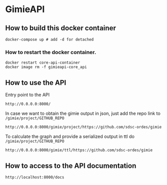 # GimieAPI

## How to build this docker container

```
docker-compose up # add -d for detached
```

### How to restart the docker container.

```
docker restart core-api-container
docker image rm -f gimieapi-core_api
```


## How to use the API

Entry point to the API
```
http://0.0.0.0:8000/
```

In case we want to obtain the gimie output in json, just add the repo link to `/gimie/project/GITHUB_REPO`

```
http://0.0.0.0:8000/gimie/project/https://github.com/sdsc-ordes/gimie
```

To calculate the graph and provide a serialized output in ttl do `/gimie/project/GITHUB_REPO`

```
http://0.0.0.0:8000/gimie/ttl/https://github.com/sdsc-ordes/gimie
```

## How to access to the API documentation 

```
http://localhost:8000/docs
```
